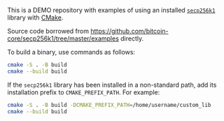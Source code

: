 This is a DEMO repository with examples of using an installed [`secp256k1`](https://github.com/bitcoin-core/secp256k1)
library with [CMake](https://github.com/bitcoin-core/secp256k1/pull/1113).

Source code borrowed from https://github.com/bitcoin-core/secp256k1/tree/master/examples directly.

To build a binary, use commands as follows:
```sh
cmake -S . -B build
cmake --build build
```

If the `secp256k1` library has been installed in a non-standard path, add its installation prefix to `CMAKE_PREFIX_PATH`.
For example:
```sh
cmake -S . -B build -DCMAKE_PREFIX_PATH=/home/username/custom_lib
cmake --build build
```
